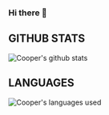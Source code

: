 ### Hi there 👋

<!--
**94Cooper94/94Cooper94** is a ✨ _special_ ✨ repository because its `README.md` (this file) appears on your GitHub profile.

Here are some ideas to get you started:

- 🔭 I’m currently working on ...
- 🌱 I’m currently learning ...
- 👯 I’m looking to collaborate on ...
- 🤔 I’m looking for help with ...
- 💬 Ask me about ...
- 📫 How to reach me: ...
- 😄 Pronouns: ...
- ⚡ Fun fact: ...
-->

## GITHUB STATS

![Cooper's github stats](https://github-readme-stats.vercel.app/api?username=94Cooper94&count_private=true&theme=tokyonight)

## LANGUAGES

![Cooper's languages used](https://github-readme-stats.vercel.app/api/top-langs?username=94Cooper94&count_private=true&theme=tokyonight)
